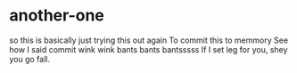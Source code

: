 # another-one
so this is basically just trying this out again
To commit this to memmory
See how I said commit
wink wink
bants bants
bantsssss
If I set leg for you, shey you go fall.

